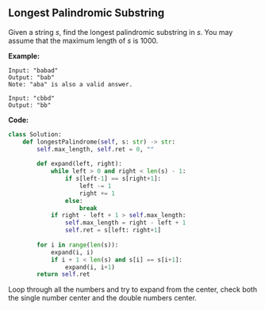 ## Longest Palindromic Substring
Given a string *s*, find the longest palindromic substring in *s*. You may assume that the maximum length of *s* is 1000.

**Example:**

```
Input: "babad"
Output: "bab"
Note: "aba" is also a valid answer.
```
```
Input: "cbbd"
Output: "bb"
```

**Code:**

```python
class Solution:
    def longestPalindrome(self, s: str) -> str:
        self.max_length, self.ret = 0, ""
        
        def expand(left, right):
            while left > 0 and right < len(s) - 1:
                if s[left-1] == s[right+1]:
                    left -= 1
                    right += 1
                else:
                    break
            if right - left + 1 > self.max_length:
                self.max_length = right - left + 1
                self.ret = s[left: right+1]
        
        for i in range(len(s)):
            expand(i, i)
            if i + 1 < len(s) and s[i] == s[i+1]:
                expand(i, i+1)
        return self.ret
```
Loop through all the numbers and try to expand from the center, check both the single number center and the double numbers center.

